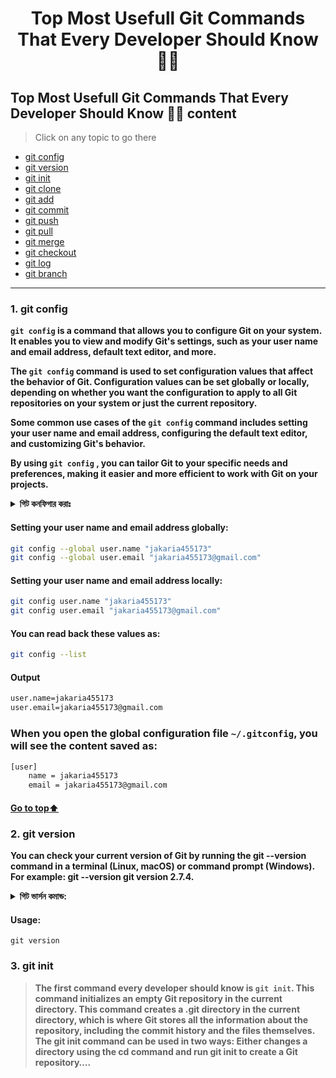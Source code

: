 <h1 align="center">Top Most Usefull Git Commands That Every Developer Should Know 🐱‍👤</h1>

[//]: # (Table of Content)

<a name="top"></a>

## Top Most Usefull Git Commands That Every Developer Should Know 🙋‍♂️ content

> Click on any topic to go there

- [git config](#git-config)
- [git version](#git-version)
- [git init](#git-init)
- [git clone](#git-clone)
- [git add](#git-add)
- [git commit](#git-commit)
- [git push](#git-push)
- [git pull](#git-pull)
- [git merge](#git-merge)
- [git checkout](#git-checkout)
- [git log](#git-log)
- [git branch](#git-branch)


***


<a name="git-config"></a>
### 1. git config 

**`git config` is a command that allows you to configure Git on your system. It enables you to view and modify Git's settings, such as your user name and email address, default text editor, and more.**

**The `git config` command is used to set configuration values that affect the behavior of Git. Configuration values can be set globally or locally, depending on whether you want the configuration to apply to all Git repositories on your system or just the current repository.**

**Some common use cases of the `git config` command includes setting your user name and email address, configuring the default text editor, and customizing Git's behavior.**

**By using `git config` , you can tailor Git to your specific needs and preferences, making it easier and more efficient to work with Git on your projects.**

<details>
	<summary> <b>গিট কনফিগার করাঃ</b></summary>
    <p> গিট কনফিগ কমান্ড হলো একটি গিট কমান্ড যা আপনাকে আপনার সিস্টেমে আপনার নাম, ইমেল এবং অন্যান্য কনফিগারেশন সেটিংস সেট করতে সাহায্য করে। এই কমান্ডটি একটি ভ্যালু সেট করা জন্য ব্যবহার করা হয়। আপনি গিট কনফিগ কমান্ড ব্যবহার করে আপনার নাম এবং ইমেল ঠিকানা সেট করতে পারেন। প্রথমে, আপনার নাম সেট করতে পারেন। এটি একটি সিঙ্গেল কমান্ড হবে যা নিম্নলিখিত মত হবে: 


```
git config --global user.name "Your Name"
```

এবং তারপরে, আপনি আপনার ইমেল ঠিকানা সেট করতে পারেন। এটি একটি সিঙ্গেল কমান্ড হবে যা নিম্নলিখিত মত হবে: 

```
git config --global user.email "you@example.com"
```

এই অ্যার্গুমেন্টগুলি সেট করা হয় আপনার কম্পিউটার সিস্টেমে ব্যবহৃত হবে প্রতিবার যখন আপনি হোম ডিরেক্টরিতে git commit কমান্ড ব্যবহার করবেন। 

এই কমান্ডটি সাধারণত একবার একটি ব্যবহারকারী সেট করা হয়। আপনি সিস্টেমে একাধিক ব্যবহারকারী হলে, আপনার নাম এবং ইমেল সেটআপগুলি সাধারণত একটি যে কাজ করবে না। 

আপনি --global অপশনটি সেট করে সিস্টেমে একবার একটি কনফিগারেশন সেট করতে পারেন যা আপনার নিজের কম্পিউটারে ব্যবহার করা হবে সমস্ত গিট প্রকল্পের জন্য। 

এই কমান্ডটি আপনাকে উপযুক্ত কনফিগারেশন সেট করতে সাহায্য করবে যা আপনার গিট প্রকল্পে ব্যবহৃত হবে। </p>
    
 </details>


#### Setting your user name and email address globally:

```Bash
git config --global user.name "jakaria455173"
git config --global user.email "jakaria455173@gmail.com"
```

#### Setting your user name and email address locally:

```Bash
git config user.name "jakaria455173"
git config user.email "jakaria455173@gmail.com"
```

#### You can read back these values as: 

```Bash
git config --list
```

#### Output

``````Bash
user.name=jakaria455173
user.email=jakaria455173@gmail.com
``````

### When you open the global configuration file `~/.gitconfig`, you will see the content saved as:

```Bash
[user]
    name = jakaria455173
    email = jakaria455173@gmail.com
```

#### [Go to top:arrow_up: ](#top)

<a name="git-version"></a>


### 2. git version

**You can check your current version of Git by running the git --version command in a terminal (Linux, macOS) or command prompt (Windows). For example: git --version git version 2.7.4.**

<details>
	<summary> <b>গিট ভার্সন কমান্ড:</b> </summary>
	<p>গিট ভার্সন কমান্ড হলো git version। এই কমান্ডটি ব্যবহার করে আপনি আপনার সিস্টেমে ইনস্টল করা গিটের সংস্করণ নম্বর দেখতে পারবেন।

আপনি যদি আপনার টারমিনাল ওপেন করেন এবং git version টাইপ করেন তবে আপনার সিস্টেমে ইনস্টল করা গিটের সংস্করণ নম্বর দেখা যাবে। যেমনঃ

```
$ git version
git version 2.17.1
```
		
এখানে git version কমান্ডটি চালানোর পরে আউটপুট হিসেবে git version 2.17.1 দেখা যাচ্ছে, যেখানে 2.17.1 হলো আপনার ইনস্টল করা গিট সংস্করণ নম্বর।</p>
	
 </details>


#### Usage:

```
git version
```

### 3. git init

> **The first command every developer should know is `git init`. This command initializes an empty Git repository in the current directory. This command creates a .git directory in the current directory, which is where Git stores all the information about the repository, including the commit history and the files themselves.
The git init command can be used in two ways:
Either changes a directory using the cd command and run git init to create a Git repository….**













































